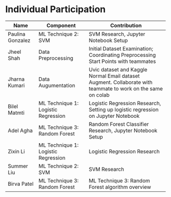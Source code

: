 # Individual Participation

| Name             | Component                              | Contribution                                                                          |
| ---------------- | -------------------------------------- | ------------------------------------------------------------------------------------- |
| Paulina Gonzalez | ML Technique 2: SVM                    | SVM Research, Jupyter Notebook Setup                                                  |
| Jheel Shah       | Data Preprocessing                     | Initial Dataset Examination; Coordinating Preprocessing Start Points with teammates   |
| Jharna Kumari  | Data Augumentation                       | Uvic dataset and Kaggle Normal Email dataset Augment. Collaborate with teammate to work on the same on colab  |
| Bilel Matmti     | ML Technique 1: Logistic Regression    | Logistic Regression Research, Setting up logistic regression on Jupyter Notebook      |       
| Adel Agha     | ML Technique 3: Random Forest             | Random Forest Classifier Research, Jupyter Notebook Setup                             |
| Zixin Li         | ML Technique 1: Logistic Regression    | Logistic Regression Research                                                          |
| Summer Liu       | ML Technique 2: SVM                    | SVM Research                                                                          |                    
| Birva Patel      | ML Technique 3: Random Forest          | ML Technique 3: Random Forest algorithm overview                                      |                                        
